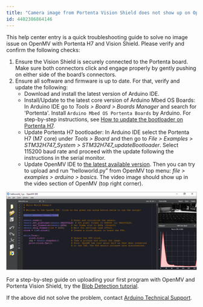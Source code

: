```yaml
---
title: "Camera image from Portenta Vision Shield does not show up on OpenMV"
id: 4402386864146
---
```


This help center entry is a quick troubleshooting guide to solve no image issue on OpenMV with Portenta H7 and Vision Shield. Please verify and confirm the following checks:

1. Ensure the Vision Shield is securely connected to the Portenta board. Make sure both connectors click and engage properly by gently pushing on either side of the board’s connectors.
2. Ensure all software and firmware is up to date. For that, verify and update the following:
   * Download and install the latest version of Arduino IDE.
   * Install/Update to the latest core version of Arduino Mbed OS Boards: In Arduino IDE go to _Tools > Board > Boards Manager_ and search for 'Portenta'. Install `Arduino Mbed OS Portenta Boards` by Arduino. For step-by-step instructions, see [How to update the bootloader on Portenta H7](https://support.arduino.cc/hc/en-us/articles/4404067649554-How-to-update-the-bootloader-on-Portenta-H7).
   * Update Portenta H7 bootloader: In Arduino IDE select the Portenta H7 (M7 core) under _Tools > Board_ and then go to _File > Examples > STM32H747_System > STM32H747_updateBootloader_. Select 115200 baud rate and proceed with the update following the instructions in the serial monitor.
   * Update OpenMV IDE to [the latest available version](https://openmv.io/pages/download).
     Then you can try to upload and run “helloworld.py” from OpenMV top menu: *file > examples > arduino > basics.* The video image should show up in the video section of OpenMV (top right corner).

![HelloWorld example in the OpenMV IDE](img/vs_troubleshooting.png)

For a step-by-step guide on uploading your first program with OpenMV and Portenta Vision Shield, try the [Blob Detection tutorial](https://www.arduino.cc/pro/tutorials/portenta-h7/por-openmv-bt).

If the above did not solve the problem, contact [Arduino Technical Support](https://www.arduino.cc/en/contact-us/).

